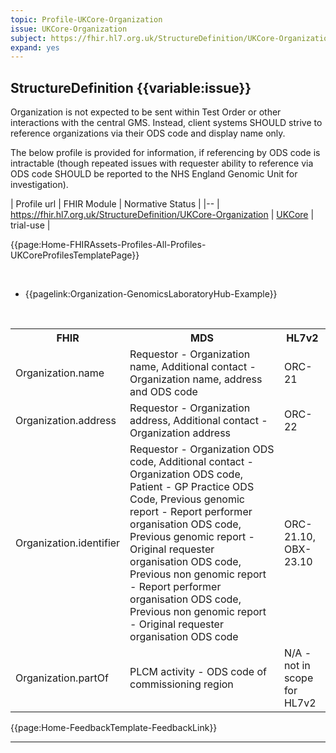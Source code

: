 ```yaml
---
topic: Profile-UKCore-Organization
issue: UKCore-Organization
subject: https://fhir.hl7.org.uk/StructureDefinition/UKCore-Organization
expand: yes
---
```


## StructureDefinition {{variable:issue}}

Organization is not expected to be sent within Test Order or other interactions with the central GMS. Instead, client systems SHOULD strive to reference organizations via their ODS code and display name only. 

The below profile is provided for information, if referencing by ODS code is intractable (though repeated issues with requester ability to reference via ODS code SHOULD be reported to the NHS England Genomic Unit for investigation).

| Profile url | FHIR Module | Normative Status |
|--
| <a href='https://simplifier.net/resolve?target=simplifier&canonical=https://fhir.hl7.org.uk/StructureDefinition/UKCore-Organization&scope=fhir.r4.ukcore.stu2@2.0.1-pre-release' target="_blank">https://fhir.hl7.org.uk/StructureDefinition/UKCore-Organization </a> | [UKCore]() | trial-use |

{{page:Home-FHIRAssets-Profiles-All-Profiles-UKCoreProfilesTemplatePage}}

<div id="Examples" class="tabcontent">
           <br>
            <ul>
            <li>
                    {{pagelink:Organization-GenomicsLaboratoryHub-Example}}
               </li>
               </ul>
        </div>
        <div id="Mappings" class="tabcontent">
            <br />
                <table class="assets">
                    <tr><th>FHIR</th><th>MDS</th><th>HL7v2</th></tr>
                    <tr><td>Organization.name</td><td>Requestor - Organization name, Additional contact - Organization name, address and ODS code</td><td>ORC-21</td></tr>
                    <tr><td>Organization.address</td><td>Requestor - Organization address, Additional contact - Organization address</td><td>ORC-22</td></tr>
                    <tr><td>Organization.identifier</td><td>Requestor - Organization ODS code, Additional contact - Organization ODS code, Patient - GP Practice ODS Code, Previous genomic report - Report performer organisation ODS code, Previous genomic report - Original requester organisation ODS code, Previous non genomic report - Report performer organisation ODS code, Previous non genomic report - Original requester organisation ODS code</td><td>ORC-21.10, OBX-23.10</td></tr>
                    <tr><td>Organization.partOf</td><td>PLCM activity - ODS code of commissioning region</td><td>N/A - not in scope for HL7v2</td></tr>
                </table>
        </div>

<div id="Feedback" class="tabcontent">
{{page:Home-FeedbackTemplate-FeedbackLink}}
</div>

___
